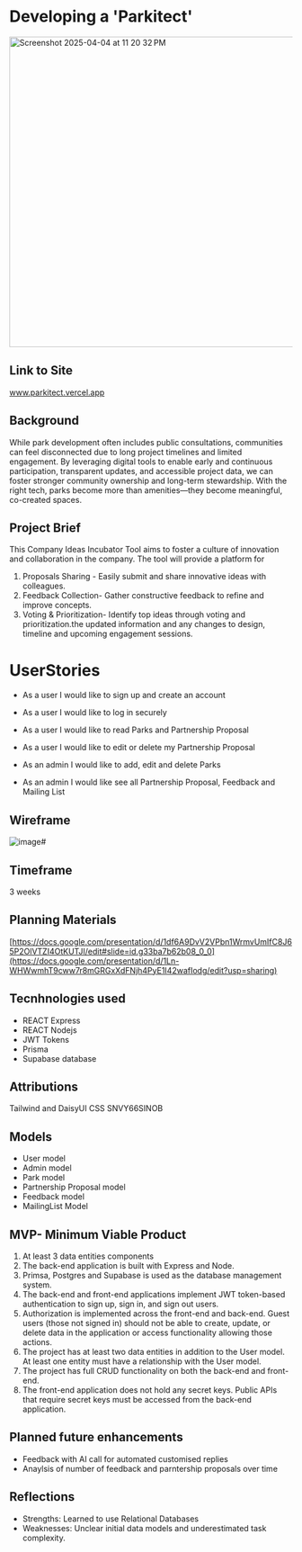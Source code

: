 # Developing a 'Parkitect' 
<img width="552" alt="Screenshot 2025-04-04 at 11 20 32 PM" src="https://github.com/user-attachments/assets/04383883-4f39-4425-80bc-b1f946b1acd7" />

## Link to Site
www.parkitect.vercel.app

## Background
While park development often includes public consultations, communities can feel disconnected due to long project timelines and limited engagement. By leveraging digital tools to enable early and continuous participation, transparent updates, and accessible project data, we can foster stronger community ownership and long-term stewardship. With the right tech, parks become more than amenities—they become meaningful, co-created spaces.

## Project Brief
This Company Ideas Incubator Tool aims to foster a culture of innovation and collaboration in the company. The tool will provide a platform for
1. Proposals Sharing - Easily submit and share innovative ideas with colleagues.
2. Feedback Collection- Gather constructive feedback to refine and improve concepts.
3. Voting & Prioritization- Identify top ideas through voting and prioritization.the updated information and any changes to design, timeline and upcoming engagement sessions.

# UserStories 
- As a user I would like to sign up and create an account
- As a user I would like to log in securely 
- As a user I would like to read Parks and Partnership Proposal
- As a user I would like to edit or delete my Partnership Proposal

- As an admin I would like to add, edit and delete Parks
- As an admin I would like see all Partnership Proposal, Feedback and Mailing List

## Wireframe
![image](https://github.com/user-attachments/assets/d583f174-71ba-4e1c-a201-86bc341157d0)# 


## Timeframe
3 weeks

## Planning Materials
[https://docs.google.com/presentation/d/1df6A9DvV2VPbn1WrmvUmIfC8J65P2OlVTZI4OtKUTJI/edit#slide=id.g33ba7b62b08_0_0](https://docs.google.com/presentation/d/1Ln-WHWwmhT9cww7r8mGRGxXdFNjh4PyE1I42wafIodg/edit?usp=sharing)

## Tecnhnologies used
- REACT Express
- REACT Nodejs
- JWT Tokens
- Prisma
- Supabase database

## Attributions
Tailwind and DaisyUI CSS
SNVY66SINOB

## Models
- User model
- Admin model 
- Park model
- Partnership Proposal model
- Feedback model
- MailingList Model


## MVP- Minimum Viable Product
1. At least 3 data entities components
2. The back-end application is built with Express and Node.
3. Primsa, Postgres and Supabase is used as the database management system.
4. The back-end and front-end applications implement JWT token-based authentication to sign up, sign in, and sign out users.
5. Authorization is implemented across the front-end and back-end. Guest users (those not signed in) should not be able to create, update, or delete data in the application or access functionality allowing those actions.
6. The project has at least two data entities in addition to the User model. At least one entity must have a relationship with the User model.
7. The project has full CRUD functionality on both the back-end and front-end.
8. The front-end application does not hold any secret keys. Public APIs that require secret keys must be accessed from the back-end application.

## Planned future enhancements
- Feedback with AI call for automated customised replies
- Anaylsis of number of feedback and parntership proposals over time

## Reflections
- Strengths: Learned to use Relational Databases 
- Weaknesses: Unclear initial data models and underestimated task complexity.



